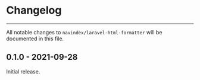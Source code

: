 # Changelog

***

All notable changes to `navindex/laravel-html-formatter` will be documented in this file.

## 0.1.0 - 2021-09-28

Initial release.
